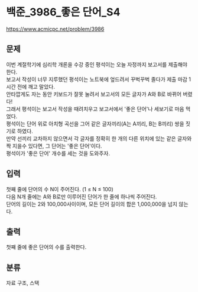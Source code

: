 # 백준_3986_좋은 단어_S4

https://www.acmicpc.net/problem/3986

## 문제
이번 계절학기에 심리학 개론을 수강 중인 평석이는 오늘 자정까지 보고서를 제출해야 한다.  
보고서 작성이 너무 지루했던 평석이는 노트북에 엎드려서 꾸벅꾸벅 졸다가 제출 마감 1시간 전에 깨고 말았다.  
안타깝게도 자는 동안 키보드가 잘못 눌려서 보고서의 모든 글자가 A와 B로 바뀌어 버렸다!  
그래서 평석이는 보고서 작성을 때려치우고 보고서에서 '좋은 단어'나 세보기로 마음 먹었다.  
평석이는 단어 위로 아치형 곡선을 그어 같은 글자끼리(A는 A끼리, B는 B끼리) 쌍을 짓기로 하였다.  
만약 선끼리 교차하지 않으면서 각 글자를 정확히 한 개의 다른 위치에 있는 같은 글자와 짝 지을수 있다면, 그 단어는 '좋은 단어'이다.  
평석이가 '좋은 단어' 개수를 세는 것을 도와주자.

## 입력
첫째 줄에 단어의 수 N이 주어진다. (1 ≤ N ≤ 100)  
다음 N개 줄에는 A와 B로만 이루어진 단어가 한 줄에 하나씩 주어진다.  
단어의 길이는 2와 100,000사이이며, 모든 단어 길이의 합은 1,000,000을 넘지 않는다.

## 출력
첫째 줄에 좋은 단어의 수를 출력한다.

## 분류
자료 구조, 스택